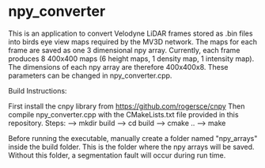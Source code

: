 # npy_converter

This is an application to convert Velodyne LiDAR frames stored as .bin files into birds eye view maps required by the MV3D network. The maps for each frame are saved as one 3 dimensional npy array. Currently, each frame produces 8 400x400 maps (6 height maps, 1 density map, 1 intensity map). The dimensions of each npy array are therefore 400x400x8. These parameters can be changed in npy_converter.cpp.

Build Instructions:

First install the cnpy library from https://github.com/rogersce/cnpy
Then compile npy_converter.cpp with the CMakeLists.txt file provided in this repository.
Steps:
--> mkdir build
--> cd build
--> cmake ..
--> make

Before running the executable, manually create a folder named "npy_arrays" inside the build folder. This is the folder where the npy arrays will be saved. Without this folder, a segmentation fault will occur during run time.
